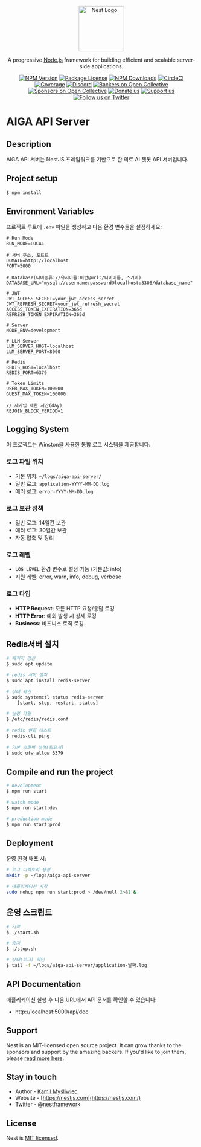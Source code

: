 <p align="center">
  <a href="http://nestjs.com/" target="blank"><img src="https://nestjs.com/img/logo-small.svg" width="120" alt="Nest Logo" /></a>
</p>

[circleci-image]: https://img.shields.io/circleci/build/github/nestjs/nest/master?token=abc123def456
[circleci-url]: https://circleci.com/gh/nestjs/nest

  <p align="center">A progressive <a href="http://nodejs.org" target="_blank">Node.js</a> framework for building efficient and scalable server-side applications.</p>
    <p align="center">
<a href="https://www.npmjs.com/~nestjscore" target="_blank"><img src="https://img.shields.io/npm/v/@nestjs/core.svg" alt="NPM Version" /></a>
<a href="https://www.npmjs.com/~nestjscore" target="_blank"><img src="https://img.shields.io/npm/l/@nestjs/core.svg" alt="Package License" /></a>
<a href="https://www.npmjs.com/~nestjscore" target="_blank"><img src="https://img.shields.io/npm/dm/@nestjs/common.svg" alt="NPM Downloads" /></a>
<a href="https://circleci.com/gh/nestjs/nest" target="_blank"><img src="https://img.shields.io/circleci/build/github/nestjs/nest/master" alt="CircleCI" /></a>
<a href="https://coveralls.io/github/nestjs/nest?branch=master" target="_blank"><img src="https://coveralls.io/repos/github/nestjs/nest/badge.svg?branch=master#9" alt="Coverage" /></a>
<a href="https://discord.gg/G7Qnnhy" target="_blank"><img src="https://img.shields.io/badge/discord-online-brightgreen.svg" alt="Discord"/></a>
<a href="https://opencollective.com/nest#backer" target="_blank"><img src="https://opencollective.com/nest/backers/badge.svg" alt="Backers on Open Collective" /></a>
<a href="https://opencollective.com/nest#sponsor" target="_blank"><img src="https://opencollective.com/nest/sponsors/badge.svg" alt="Sponsors on Open Collective" /></a>
  <a href="https://paypal.me/kamilmysliwiec" target="_blank"><img src="https://img.shields.io/badge/Donate-PayPal-ff3f59.svg" alt="Donate us"/></a>
    <a href="https://opencollective.com/nest#sponsor"  target="_blank"><img src="https://img.shields.io/badge/Support%20us-Open%20Collective-41B883.svg" alt="Support us"></a>
  <a href="https://twitter.com/nestframework" target="_blank"><img src="https://img.shields.io/twitter/follow/nestframework.svg?style=social&label=Follow" alt="Follow us on Twitter"></a>
</p>
  <!--[![Backers on Open Collective](https://opencollective.com/nest/backers/badge.svg)](https://opencollective.com/nest#backer)
  [![Sponsors on Open Collective](https://opencollective.com/nest/sponsors/badge.svg)](https://opencollective.com/nest#sponsor)-->

# AIGA API Server

## Description

AIGA API 서버는 NestJS 프레임워크를 기반으로 한 의료 AI 챗봇 API 서버입니다.

## Project setup

```bash
$ npm install
```

## Environment Variables

프로젝트 루트에 `.env` 파일을 생성하고 다음 환경 변수들을 설정하세요:

```env
# Run Mode
RUN_MODE=LOCAL

# 서버 주소, 포트트
DOMAIN=http://localhost
PORT=5000

# Database(디비종류://유저이름:비번@url:/디비이름, 스키마)
DATABASE_URL="mysql://username:password@localhost:3306/database_name"

# JWT
JWT_ACCESS_SECRET=your_jwt_access_secret
JWT_REFRESH_SECRET=your_jwt_refresh_secret
ACCESS_TOKEN_EXPIRATION=365d
REFRESH_TOKEN_EXPIRATION=365d

# Server
NODE_ENV=development

# LLM Server
LLM_SERVER_HOST=localhost
LLM_SERVER_PORT=8000

# Redis
REDIS_HOST=localhost
REDIS_PORT=6379

# Token Limits
USER_MAX_TOKEN=100000
GUEST_MAX_TOKEN=100000

// 재가입 제한 시간(day)
REJOIN_BLOCK_PERIOD=1
```

## Logging System

이 프로젝트는 Winston을 사용한 통합 로그 시스템을 제공합니다:

### 로그 파일 위치
- 기본 위치: `~/logs/aiga-api-server/`
- 일반 로그: `application-YYYY-MM-DD.log`
- 에러 로그: `error-YYYY-MM-DD.log`

### 로그 보관 정책
- 일반 로그: 14일간 보관
- 에러 로그: 30일간 보관
- 자동 압축 및 정리

### 로그 레벨
- `LOG_LEVEL` 환경 변수로 설정 가능 (기본값: info)
- 지원 레벨: error, warn, info, debug, verbose

### 로그 타입
- **HTTP Request**: 모든 HTTP 요청/응답 로깅
- **HTTP Error**: 예외 발생 시 상세 로깅
- **Business**: 비즈니스 로직 로깅

## Redis서버 설치
```bash
# 패키지 갱신
$ sudo apt update

# redis 서버 설치
$ sudo apt install redis-server

# 상태 확인
$ sudo systemctl status redis-server
	[start, stop, restart, status]

# 설정 파일
$ /etc/redis/redis.conf
	
# redis 연결 테스트
$ redis-cli ping
	
# 기본 방화벽 설정(필요시)
$ sudo ufw allow 6379
```

## Compile and run the project

```bash
# development
$ npm run start

# watch mode
$ npm run start:dev

# production mode
$ npm run start:prod
```

## Deployment

운영 환경 배포 시:

```bash
# 로그 디렉토리 생성
mkdir -p ~/logs/aiga-api-server

# 애플리케이션 시작
sudo nohup npm run start:prod > /dev/null 2>&1 &
```

## 운영 스크립트

```bash
# 시작
$ ./start.sh

# 중지
$ ./stop.sh

# 상태(로그) 확인
$ tail -f ~/logs/aiga-api-server/application-날짜.log
```

## API Documentation

애플리케이션 실행 후 다음 URL에서 API 문서를 확인할 수 있습니다:
- http://localhost:5000/api/doc

## Support

Nest is an MIT-licensed open source project. It can grow thanks to the sponsors and support by the amazing backers. If you'd like to join them, please [read more here](https://docs.nestjs.com/support).

## Stay in touch

- Author - [Kamil Myśliwiec](https://twitter.com/kammysliwiec)
- Website - [https://nestjs.com](https://nestjs.com/)
- Twitter - [@nestframework](https://twitter.com/nestframework)

## License

Nest is [MIT licensed](https://github.com/nestjs/nest/blob/master/LICENSE).
